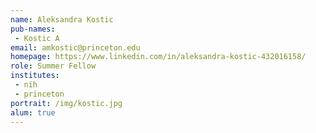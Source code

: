 ```yaml
---
name: Aleksandra Kostic
pub-names:
 - Kostic A
email: amkostic@princeton.edu
homepage: https://www.linkedin.com/in/aleksandra-kostic-432016158/
role: Summer Fellow
institutes:
 - nih
 - princeton
portrait: /img/kostic.jpg
alum: true
---
```

